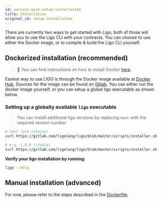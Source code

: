 ```yaml
---
id: version-mock-setup-installation
title: Installation
original_id: setup-installation
---
```


There are currently two ways to get started with Ligo, both of those will allow you to use the Ligo CLI with your contracts. You can choose to use either the Docker image, or to compile & build the Ligo CLI yourself.

## Dockerized installation (recommended)

> 🐳 You can find instructions on how to install Docker [here](https://docs.docker.com/install/).

Easiest way to use LIGO is through the Docker image available at [Docker Hub](https://hub.docker.com/r/ligolang/ligo). Sources for the image can be found on [Gitlab](https://gitlab.com/ligolang/ligo/blob/master/docker/Dockerfile).
You can either run the docker image yourself, or you can setup a global ligo executable as shown below.

### Setting up a globally available `ligo` executable

> You can install additional ligo versions by replacing `next` with the required version number

```zsh
# next (pre-release)
curl https://gitlab.com/ligolang/ligo/blob/master/scripts/installer.sh | bash "next"

# e.g. 1.0.0 (stable)
curl https://gitlab.com/ligolang/ligo/blob/master/scripts/installer.sh | bash "1.0.0"
```

**Verify your ligo installation by running:**
```zsh
ligo --help
```


## Manual installation (advanced)

For now, please refer to the steps described in the [Dockerfile](https://gitlab.com/ligolang/ligo/blob/master/docker/Dockerfile).



